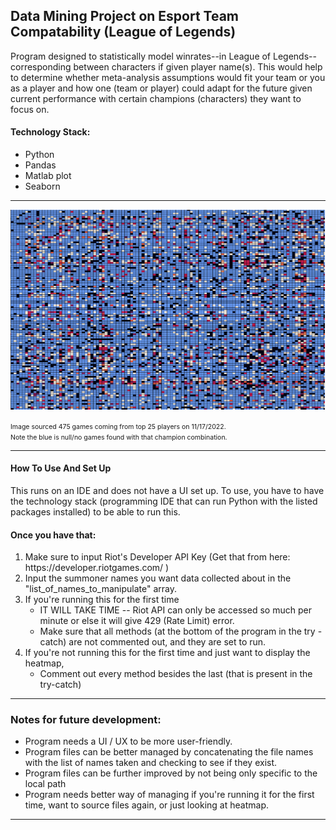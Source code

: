 <h2> Data Mining Project on Esport Team Compatability (League of Legends) </h2>
<div>
    <section name="summary">
      <p>
        Program designed to statistically model winrates--in League of Legends--corresponding between characters 
        if given player name(s). This would help to determine whether meta-analysis assumptions would fit your 
        team or you as a player and how one (team or player) could adapt for the future given current performance 
        with certain champions (characters) they want to focus on. 
      </p>
      <h4> Technology Stack: </h4>
        <ul> 
          <li> Python </li>
          <li> Pandas </li>
          <li> Matlab plot </li>
          <li> Seaborn </li> 
        <ul> 
    </section>
    <hr>
    <img src="HeatmapExample01.png" alt="Heatmap Image Example" title="Heatmap Example">
    <p> <span style="font-size:0.75em"> Image sourced 475 games coming from top 25 players on 11/17/2022. 
    <br> Note the blue is null/no games found with that champion combination. 
    <span> </p> 
    <hr>
    <section name="how-to-use">
      <h4> How To Use And Set Up </h4> 
      <p>
        This runs on an IDE and does not have a UI set up. To use, you have to have the technology stack
       (programming IDE that can run Python with the listed packages installed) to be able to run this. 
        <br>
      <h4> Once you have that: </h4>
      </p> 
      <ol> 
        <li> Make sure to input Riot's Developer API Key (Get that from here: https://developer.riotgames.com/ )
        <li> Input the summoner names you want data collected about in the "list_of_names_to_manipulate" array. 
        <li> If you're running this for the first time 
          <ul>
             <li> IT WILL TAKE TIME -- Riot API can only be accessed so much per minute or else it will give 429 (Rate Limit) error.
             <li> Make sure that all methods (at the bottom of the program in the try - catch) are not commented out, and they are set to run. 
          </ul>
         <li> If you're not running this for the first time and just want to display the heatmap, 
           <ul>
             <li> Comment out every method besides the last (that is present in the try-catch) 
          </ul>
      <ol>
    </section>
    <hr>
      <section name="notes"> 
        <h3> Notes for future development: </h3>
         <ul>
           <li> Program needs a UI / UX to be more user-friendly. </li>
           <li> Program files can be better managed by concatenating the file names with the list of names taken and checking to see if they exist. </li>
           <li> Program files can be further improved by not being only specific to the local path </li> 
           <li> Program needs better way of managing if you're running it for the first time, want to source files again, or just looking at heatmap.
         </ul>
      </section>
    <hr>
<div> 
